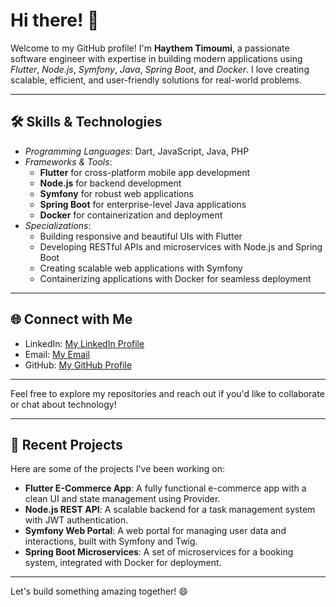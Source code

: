 # Hi there! 👋  

Welcome to my GitHub profile! I'm **Haythem Timoumi**, a passionate software engineer with expertise in building modern applications using *Flutter*, *Node.js*, *Symfony*, *Java*, *Spring Boot*, and *Docker*. I love creating scalable, efficient, and user-friendly solutions for real-world problems.  

---

## 🛠️ Skills & Technologies  

- *Programming Languages*: Dart, JavaScript, Java, PHP  
- *Frameworks & Tools*:  
  - **Flutter** for cross-platform mobile app development  
  - **Node.js** for backend development  
  - **Symfony** for robust web applications  
  - **Spring Boot** for enterprise-level Java applications  
  - **Docker** for containerization and deployment  
- *Specializations*:  
  - Building responsive and beautiful UIs with Flutter  
  - Developing RESTful APIs and microservices with Node.js and Spring Boot  
  - Creating scalable web applications with Symfony  
  - Containerizing applications with Docker for seamless deployment  

---

## 🌐 Connect with Me  

- LinkedIn: [My LinkedIn Profile](https://www.linkedin.com/in/haythem-timoumi-152b9b34a/)  
- Email: [My Email](mailto:haythem.timoumi@outlook.com)  
- GitHub: [My GitHub Profile](https://github.com/haythemtimoumi)  

---

Feel free to explore my repositories and reach out if you'd like to collaborate or chat about technology!  

---

## 🚀 Recent Projects  

Here are some of the projects I've been working on:  

- **Flutter E-Commerce App**: A fully functional e-commerce app with a clean UI and state management using Provider.  
- **Node.js REST API**: A scalable backend for a task management system with JWT authentication.  
- **Symfony Web Portal**: A web portal for managing user data and interactions, built with Symfony and Twig.  
- **Spring Boot Microservices**: A set of microservices for a booking system, integrated with Docker for deployment.  

---

Let's build something amazing together! 😄  
